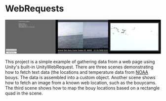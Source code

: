 # WebRequests
![alt text](noaa.png "Web Requests")

This project is a simple example of gathering data from a web page using Unity's built-in UnityWebRequest. There are three scenes demonstrating how to fetch text data (the locations and temperature data from [NOAA](https://www.ndbc.noaa.gov/) bouys. The data is assembled into a custom object. Another scene shows how to fetch an image from a known web location, such as the bouycams. The third scene shows how to map the bouy locations based on a rectangle quad in the scene.
